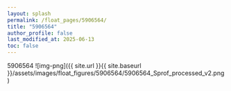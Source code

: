 ```yaml
---
layout: splash
permalink: /float_pages/5906564/
title: "5906564"
author_profile: false
last_modified_at: 2025-06-13
toc: false
---
```

 
5906564
![img-png]({{ site.url }}{{ site.baseurl }}/assets/images/float_figures/5906564/5906564_Sprof_processed_v2.png)